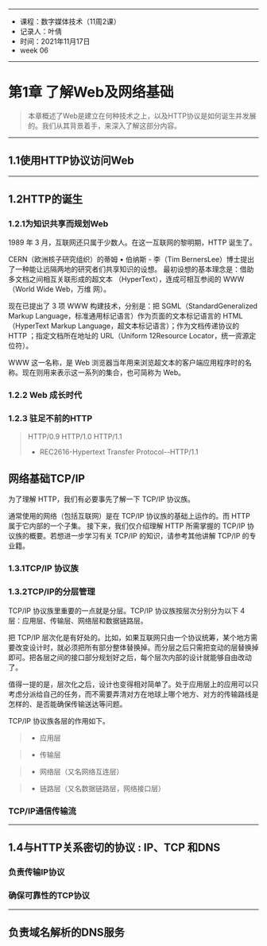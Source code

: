 ----

* 课程：数字媒体技术（11周2课）
* 记录人：叶倩
* 时间：2021年11月17日
* week 06

---
# 第1章 了解Web及网络基础
> 本章概述了Web是建立在何种技术之上，以及HTTP协议是如何诞生并发展的。我们从其背景着手，来深入了解这部分内容。
----
## 1.1使用HTTP协议访问Web
----
## 1.2HTTP的诞生
### 1.2.1为知识共享而规划Web
1989 年 3 月，互联网还只属于少数人。在这一互联网的黎明期，HTTP 诞生了。

CERN（欧洲核子研究组织）的蒂姆 • 伯纳斯 - 李（Tim BernersLee）博士提出了一种能让远隔两地的研究者们共享知识的设想。
最初设想的基本理念是：借助多文档之间相互关联形成的超文本
（HyperText），连成可相互参阅的 WWW（World Wide Web，万维
网）。

现在已提出了 3 项 WWW 构建技术，分别是：把 SGML（StandardGeneralized Markup Language，标准通用标记语言）作为页面的文本标记语言的 HTML（HyperText Markup Language，超文本标记语言）；作为文档传递协议的 HTTP ；指定文档所在地址的 URL（Uniform
12Resource Locator，统一资源定位符）。

WWW 这一名称，是 Web 浏览器当年用来浏览超文本的客户端应用程序时的名称。现在则用来表示这一系列的集合，也可简称为 Web。
### 1.2.2 Web 成长时代

### 1.2.3 驻足不前的HTTP
> HTTP/0.9
> HTTP/1.0
> HTTP/1.1
> * REC2616-Hypertext Transfer Protocol--HTTP/1.1
## 网络基础TCP/IP
为了理解 HTTP，我们有必要事先了解一下 TCP/IP 协议族。

通常使用的网络（包括互联网）是在 TCP/IP 协议族的基础上运作的。而 HTTP 属于它内部的一个子集。
接下来，我们仅介绍理解 HTTP 所需掌握的 TCP/IP 协议族的概要。若想进一步学习有关 TCP/IP 的知识，请参考其他讲解 TCP/IP 的专业籍。
### 1.3.1TCP/IP 协议族

### 1.3.2TCP/IP的分层管理
TCP/IP 协议族里重要的一点就是分层。TCP/IP 协议族按层次分别分为以下 4 层：应用层、传输层、网络层和数据链路层。

把 TCP/IP 层次化是有好处的。比如，如果互联网只由一个协议统筹，某个地方需要改变设计时，就必须把所有部分整体替换掉。而分层之后只需把变动的层替换掉即可。把各层之间的接口部分规划好之后，每个层次内部的设计就能够自由改动了。

值得一提的是，层次化之后，设计也变得相对简单了。处于应用层上的应用可以只考虑分派给自己的任务，而不需要弄清对方在地球上哪个地方、对方的传输路线是怎样的、是否能确保传输送达等问题。

TCP/IP 协议族各层的作用如下。

>* 应用层

>* 传输层

>* 网络层（又名网络互连层）

>* 链路层（又名数据链路层，网络接口层）
### TCP/IP通信传输流
----
## 1.4与HTTP关系密切的协议 : IP、TCP 和DNS
### 负责传输IP协议

### 确保可靠性的TCP协议
----
## 负责域名解析的DNS服务

